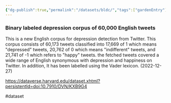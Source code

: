 ```yaml
---
{"dg-publish":true,"permalink":"/datasets/bldc/","tags":["gardenEntry"]}
---
```


### Binary labeled depression corpus of 60,000 English tweets

This is a new English corpus for depression detection from Twitter. This corpus consists of 60,173 tweets classified into 17,669 of 1 which means "depressed" tweets, 20,762 of 0 which means "indifferent" tweets, and 21,741 of -1 which refers to "happy" tweets. the fetched tweets covered a wide range of English synonymous with depression and happiness on Twitter. In addition, It has been labelled using the Vader lexicon. (2022-12-27)

https://dataverse.harvard.edu/dataset.xhtml?persistentId=doi:10.7910/DVN/KXB9G4

#dataset